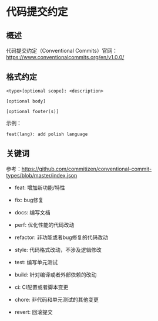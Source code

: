 # 代码提交约定

## 概述

代码提交约定（Conventional Commits）官网：https://www.conventionalcommits.org/en/v1.0.0/

## 格式约定

```
<type>[optional scope]: <description>

[optional body]

[optional footer(s)]
```

示例：

```
feat(lang): add polish language
```

## 关键词

参考：https://github.com/commitizen/conventional-commit-types/blob/master/index.json

- feat: 增加新功能/特性

- fix: bug修复

- docs: 编写文档

- perf: 优化性能的代码改动

- refactor: 非功能或者bug修复的代码改动

- style: 代码格式改动，不涉及逻辑修改

- test: 编写单元测试

- build: 针对编译或者外部依赖的改动

- ci: CI配置或者脚本变更

- chore: 非代码和单元测试的其他变更

- revert: 回滚提交
